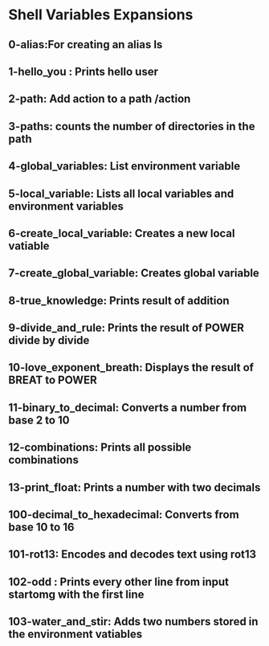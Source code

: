 # Shell Variables Expansions

## 0-alias:For creating an alias ls

## 1-hello_you : Prints hello user

## 2-path: Add action to a path /action

## 3-paths: counts the number of directories in the path

## 4-global_variables: List environment variable

## 5-local_variable: Lists all local variables and environment variables

## 6-create_local_variable: Creates a new local vatiable

##  7-create_global_variable: Creates global variable

## 8-true_knowledge: Prints result of addition

## 9-divide_and_rule: Prints the result of POWER divide by divide

## 10-love_exponent_breath: Displays the result of BREAT to POWER

## 11-binary_to_decimal: Converts a number from base 2 to 10

## 12-combinations: Prints all possible combinations

## 13-print_float: Prints a number with two decimals

## 100-decimal_to_hexadecimal: Converts from base 10 to 16

## 101-rot13: Encodes and decodes text using rot13

## 102-odd  : Prints every other line from input startomg with the first line

## 103-water_and_stir: Adds two numbers stored in the environment vatiables

